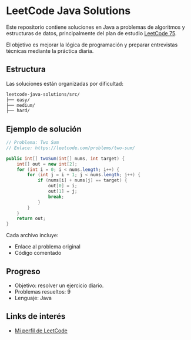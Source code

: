 # LeetCode Java Solutions

Este repositorio contiene soluciones en Java a problemas de algoritmos y estructuras de datos, principalmente del plan de estudio [LeetCode 75](https://leetcode.com/studyplan/leetcode-75/).

El objetivo es mejorar la lógica de programación y preparar entrevistas técnicas mediante la práctica diaria.

## Estructura

Las soluciones están organizadas por dificultad:
`````markdown
leetcode-java-solutions/src/
├── easy/
├── medium/
├── hard/
`````

## Ejemplo de solución

```java
// Problema: Two Sum
// Enlace: https://leetcode.com/problems/two-sum/

public int[] twoSum(int[] nums, int target) {
    int[] out = new int[2];
    for (int i = 0; i < nums.length; i++) {
        for (int j = i + 1; j < nums.length; j++) {
            if (nums[i] + nums[j] == target) {
                out[0] = i;
                out[1] = j;
                break;
            }
        }
    }
    return out;
}
```

Cada archivo incluye:
- Enlace al problema original
- Código comentado

## Progreso
- Objetivo: resolver un ejercicio diario.
- Problemas resueltos: 9
- Lenguaje: Java

## Links de interés
- [Mi perfil de LeetCode](https://leetcode.com/u/n4uh_7/)
